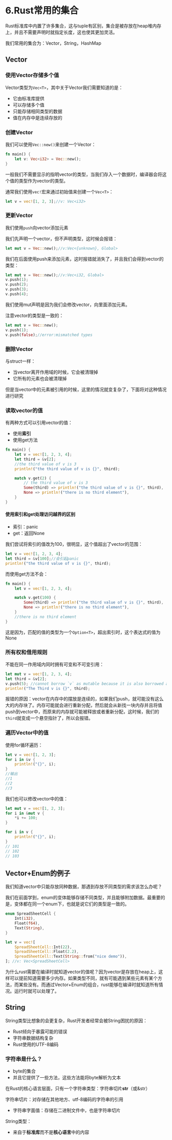 # 6.Rust常用的集合

Rust标准库中内置了许多集合，这与tuple有区别，集合是被存放在heap堆内存上，并且不需要声明时就指定长度，这也使其更加灵活。

我们常用的集合为：Vector，String，HashMap



## Vector

### 使用Vector存储多个值

Vector类型为`Vec<T>`，其中关于Vector我们需要知道的是：

- 它由标准库提供
- 可以存储多个值
- 只能存储相同类型的数据
- 值在内存中是连续存放的



### 创建Vector

我们可以使用`Vec::new()`来创建一个Vector：

```rust
fn main() {
    let v: Vec<i32> = Vec::new();
}
```

一般我们不需要显示的指明vector的类型，当我们存入一个数据时，编译器会将这个值的类型作为vector的类型。

通常我们使用`vec!`宏来通过初始值来创建一个`Vec<T>`：

```rust
let v = vec![1, 2, 3];//v: Vec<i32>
```



### 更新Vector

我们使用`push`向vector添加元素

我们先声明一个vector，但不声明类型，这时候会报错：

```rust
let mut v = Vec::new();//v:Vec<{unknown}, Global>
```

我们在后面使用push来添加元素，这时报错就消失了，并且我们会得到vector的类型：

```rust
let mut v = Vec::new();//v:Vec<i32, Global>
v.push(1);
v.push(2);
v.push(3);
v.push(4);
```

我们使用mut声明是因为我们会修改vector，向里面添加元素。

注意vector的类型是一致的：

```rust
let mut v = Vec::new();
v.push(1);
v.push(false);//error:mismatched types
```



### 删除Vector

与struct一样：

- 当vector离开作用域的时候，它会被清理掉
- 它所有的元素也会被清理掉

但是当vector中的元素被引用的时候，这里的情况就变复杂了，下面将对这种情况进行研究



### 读取vector的值

有两种方式可以引用vector的值：

- 使用**索引**
- 使用get方法

```rust
fn main() {
    let v = vec![1, 2, 3, 4];
    let third = &v[2];
    //the third value of v is 3
    println!("the third value of v is {}", third);

    match v.get(2) {
        // the third value of v is 3
        Some(third) => println!("the third value of v is {}", third),
        None => println!("there is no third element"),
    }
}
```



#### 使用索引和get处理访问越界的区别

- 索引：panic
- get：返回None

我们尝试将索引的值改为100，很明显，这个值超出了vector的范围：

```rust
let v = vec![1, 2, 3, 4];
let third = &v[100];//会引起panic
println!("the third value of v is {}", third);
```

而使用get方法不会：

```rust
fn main() {
    let v = vec![1, 2, 3, 4];

    match v.get(100) {
        Some(third) => println!("the third value of v is {}", third),
        None => println!("there is no third element"),
    }
    //there is no third element
}
```

这是因为，匹配的值的类型为一个`Option<T>`，超出索引时，这个表达式的值为None



### 所有权和借用规则

不能在同一作用域内同时拥有可变和不可变引用：

```rust
let mut v = vec![1, 2, 3, 4];
let third = &v[2];
v.push(5); //cannot borrow `v` as mutable because it is also borrowed as immutable
println!("The Third v is {}", third);
```

报错的原因：vector在内存中的摆放是连续的，如果我们push，就可能没有这么大的内存块了。内存可能就会进行重新分配，然后就会从新找一块内存并且将值push到vector中，而原来的内存就可能被释放或者重新分配，这时候，我们的`third`就变成一个悬空指针了，所以会报错。



### 遍历Vector中的值

使用for循环遍历：

```rust
let v = vec![1, 2, 3];
for i in &v {
    println!("{}", i);
}
//输出
//1
//2
//3
```

我们也可以修改vector中的值：

```rust
let mut v = vec![1, 2, 3];
for i in &mut v {
    *i += 100;
}

for i in v {
    println!("{}", i);
}
// 101
// 102
// 103
```



## Vector+Enum的例子

我们知道vector中只能存放同种数据，那遇到存放不同类型的需求该怎么办呢？

我们在前面学到，enum的变体能够存储不同类型，并且能够附加数据。最重要的是，变体都在同一个enum下，也就是说它们的类型是一致的。

```rust
enum SpreadSheetCell {
    Int(i32),
    Float(f64),
    Text(String),
}

let v = vec![
    SpreadSheetCell::Int(22),
    SpreadSheetCell::Float(2.2),
    SpreadSheetCell::Text(String::from("nice demo")),
]; //v: Vec<SpreadSheetCell>
```

为什么rust需要在编译时就知道vector的值呢？因为vector是存放在heap上，这样可以提前知道需要多少内存。如果类型不同，就有可能遇到某些元素有某个方法，而某些没有。而通过Vector+Enum的组合，rust能够在编译时就知道所有情况。运行时就可以处理了。



## String

String类型比想象的会更复杂，Rust开发者经常会被String困扰的原因：

- Rust倾向于暴露可能的错误
- 字符串数据结构复杂
- Rust使用的UTF-8编码



### 字符串是什么？

- byte的集合
- 并且它提供了一些方法，这些方法能将byte解析为文本

在Rust的核心语言层面，只有一个字符串类型：字符串切片**str**（或&str）

字符串切片：对存储在其他地方、utf-8编码的字符串的引用

- 字符串字面值：存储在二进制文件中，也是字符串切片



String类型：

- 来自于**标准库**而不是**核心语言**中的内容
